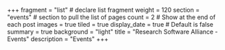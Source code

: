 +++
fragment = "list" # declare list fragment
weight = 120
section = "events" # section to pull the list of pages
count = 2 # Show at the end of each post
images = true
tiled = true
display_date = true # Default is false
summary = true
background = "light"
title = "Research Software Alliance - Events"
description = "Events"
+++

